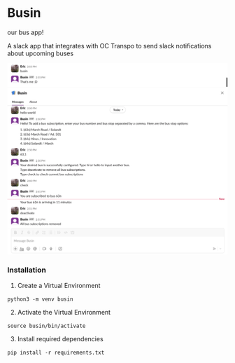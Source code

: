 # Busin
our bus app!

A slack app that integrates with OC Transpo to send slack notifications about upcoming buses

![Busin Slack Bot Screenshot](./Screenshot%202024-12-18%20at%202.55.38%20PM.png)
![Busin Slack Bot Screenshot](./Screenshot%202024-12-18%20at%202.51.57%20PM.png)

### Installation

1. Create a Virtual Environment
```
python3 -m venv busin
```

2. Activate the Virtual Environment
```
source busin/bin/activate
```

3. Install required dependencies
```
pip install -r requirements.txt
```
